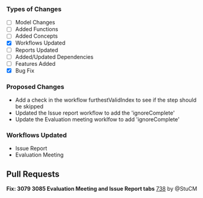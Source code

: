 ### Types of Changes
- [ ] Model Changes
- [ ] Added Functions
- [ ] Added Concepts
- [x] Workflows Updated
- [ ] Reports Updated
- [ ] Added/Updated Dependencies
- [ ] Features Added
- [x] Bug Fix

### Proposed Changes
- Add a check in the workflow furthestValidIndex to see if the step should be skipped
- Updated the Issue report workflow to add the 'ignoreComplete'
- Update the Evaluation meeting worklfow to add 'ignoreComplete'

### Workflows Updated
- Issue Report
- Evaluation Meeting

## Pull Requests

**Fix: 3079 3085 Evaluation Meeting and Issue Report tabs**
[738](https://github.com/flaxandteal/coral-arches/pull/738) by @StuCM

